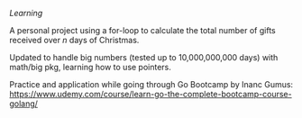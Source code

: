 *Learning*

A personal project using a for-loop to calculate the total number of gifts received over *n* days of Christmas.

Updated to handle big numbers (tested up to 10,000,000,000 days) with math/big pkg, learning how to use pointers.

Practice and application while going through Go Bootcamp by Inanc Gumus: https://www.udemy.com/course/learn-go-the-complete-bootcamp-course-golang/


